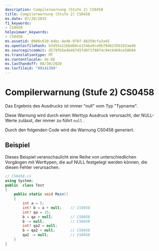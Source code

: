 ```yaml
---
description: Compilerwarnung (Stufe 2) CS0458
title: Compilerwarnung (Stufe 2) CS0458
ms.date: 07/20/2015
f1_keywords:
- CS0458
helpviewer_keywords:
- CS0458
ms.assetid: 0986c620-b4bc-4e4b-976f-88359cfa3a45
ms.openlocfilehash: b3d55a11bbdb0ce154be9ce9b79d6235b192aed6
ms.sourcegitcommit: d579fb5e4b46745fd0f1f8874c94c6469ce58604
ms.translationtype: MT
ms.contentlocale: de-DE
ms.lasthandoff: 08/30/2020
ms.locfileid: "89141399"
---
```

# <a name="compiler-warning-level-2-cs0458"></a>Compilerwarnung (Stufe 2) CS0458
Das Ergebnis des Ausdrucks ist immer "null" vom Typ "Typname".  
  
 Diese Warnung wird durch einen Werttyp Ausdruck verursacht, der NULL-Werte zulässt, der immer zu führt `null` .  
  
 Durch den folgenden Code wird die Warnung CS0458 generiert.  
  
## <a name="example"></a>Beispiel  
 Dieses Beispiel veranschaulicht eine Reihe von unterschiedlichen Vorgängen mit Werttypen, die auf NULL festgelegt werden können, die diesen Fehler verursachen.  
  
```csharp  
// CS0458.cs  
using System;  
public  class Test
{  
    public static void Main()  
    {  
        int a = 5;  
        int? b = a + null;    // CS0458  
        int? qa = 15;  
        b = qa + null;        // CS0458  
        b -= null;            // CS0458  
        int? qa2 = null;  
        b = qa2 + null;       // CS0458  
        qa2 -= null;          // CS0458  
    }  
}  
```
